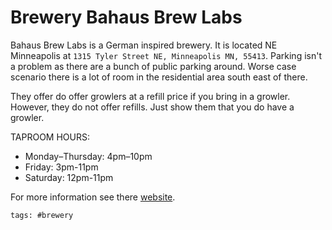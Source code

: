 # Brewery Bahaus Brew Labs


Bahaus Brew Labs is a German inspired brewery. It is located NE Minneapolis at `1315 Tyler Street NE, Minneapolis MN, 55413`.  Parking isn't a problem as there are a bunch of public parking around.  Worse case scenario there is a lot of room in the residential area south east of there.

They offer do offer growlers at a refill price if you bring in a growler. However, they do not offer refills.  Just show them that you do have a growler.

TAPROOM HOURS:

- Monday–Thursday: 4pm–10pm
- Friday: 3pm-11pm
- Saturday: 12pm-11pm

For more information see there [website].

[website]: https://www.bauhausbrewlabs.com/

    tags: #brewery

